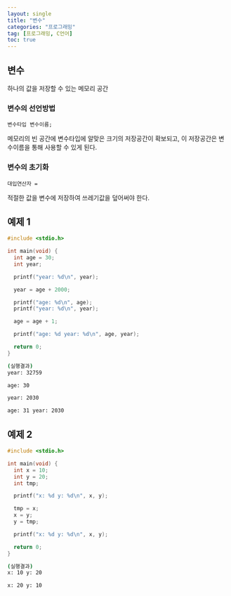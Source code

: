 ```yaml
---
layout: single
title: "변수"
categories: "프로그래밍"
tag: [프로그래밍, C언어]
toc: true
---
```


## 변수

하나의 값을 저장할 수 있는 메모리 공간

### 변수의 선언방법

`변수타입 변수이름;`

메모리의 빈 공간에 변수타입에 알맞은 크기의 저장공간이 확보되고, 이 저장공간은 변수이름을 통해 사용할 수 있게 된다.

### 변수의 초기화

`대입연산자 =`

적절한 값을 변수에 저장하여 쓰레기값을 덮어써야 한다.

## 예제 1

```c
#include <stdio.h>

int main(void) {
  int age = 30;
  int year;

  printf("year: %d\n", year);

  year = age + 2000;

  printf("age: %d\n", age);
  printf("year: %d\n", year);

  age = age + 1;

  printf("age: %d year: %d\n", age, year);

  return 0;
}
```
```bash
(실행결과)
year: 32759

age: 30

year: 2030

age: 31 year: 2030
```

## 예제 2

```c
#include <stdio.h>

int main(void) {
  int x = 10;
  int y = 20;
  int tmp;

  printf("x: %d y: %d\n", x, y);

  tmp = x;
  x = y;
  y = tmp;

  printf("x: %d y: %d\n", x, y);

  return 0;
}
```
```bash
(실행결과)
x: 10 y: 20

x: 20 y: 10
```

